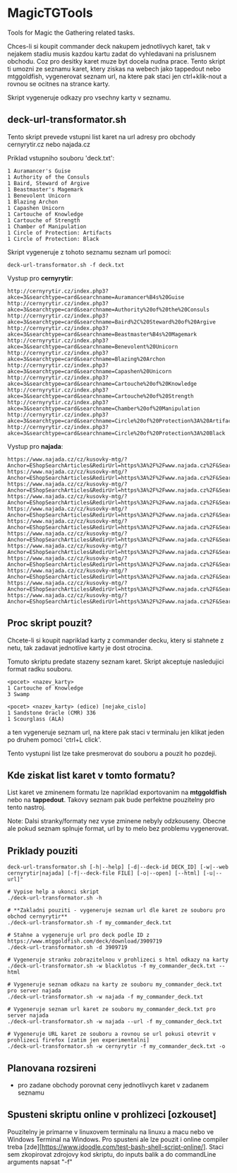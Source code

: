 # MagicTGTools
Tools for Magic the Gathering related tasks.

Chces-li si koupit commander deck nakupem jednotlivych karet, tak v nejakem stadiu musis kazdou kartu zadat do vyhledavani na prislusnem obchodu. Coz pro desitky karet muze byt docela nudna prace. Tento skript ti umozni ze seznamu karet, ktery ziskas na webech jako tappedout nebo mtggoldfish, vygenerovat seznam url, na ktere pak staci jen ctrl+klik-nout a rovnou se ocitnes na strance karty.

Skript vygeneruje odkazy pro vsechny karty v seznamu.

## deck-url-transformator.sh
Tento skript prevede vstupni list karet na url adresy pro obchody cernyrytir.cz nebo najada.cz

Priklad vstupniho souboru 'deck.txt':
```
1 Auramancer's Guise
1 Authority of the Consuls
1 Baird, Steward of Argive
1 Beastmaster's Magemark
1 Benevolent Unicorn
1 Blazing Archon
1 Capashen Unicorn
1 Cartouche of Knowledge
1 Cartouche of Strength
1 Chamber of Manipulation
1 Circle of Protection: Artifacts
1 Circle of Protection: Black
```

Skript vygeneruje z tohoto seznamu seznam url pomoci:
```
deck-url-transformator.sh -f deck.txt
```

Vystup pro **cernyrytir**:
```
http://cernyrytir.cz/index.php3?akce=3&searchtype=card&searchname=Auramancer%B4s%20Guise
http://cernyrytir.cz/index.php3?akce=3&searchtype=card&searchname=Authority%20of%20the%20Consuls
http://cernyrytir.cz/index.php3?akce=3&searchtype=card&searchname=Baird%2C%20Steward%20of%20Argive
http://cernyrytir.cz/index.php3?akce=3&searchtype=card&searchname=Beastmaster%B4s%20Magemark
http://cernyrytir.cz/index.php3?akce=3&searchtype=card&searchname=Benevolent%20Unicorn
http://cernyrytir.cz/index.php3?akce=3&searchtype=card&searchname=Blazing%20Archon
http://cernyrytir.cz/index.php3?akce=3&searchtype=card&searchname=Capashen%20Unicorn
http://cernyrytir.cz/index.php3?akce=3&searchtype=card&searchname=Cartouche%20of%20Knowledge
http://cernyrytir.cz/index.php3?akce=3&searchtype=card&searchname=Cartouche%20of%20Strength
http://cernyrytir.cz/index.php3?akce=3&searchtype=card&searchname=Chamber%20of%20Manipulation
http://cernyrytir.cz/index.php3?akce=3&searchtype=card&searchname=Circle%20of%20Protection%3A%20Artifacts
http://cernyrytir.cz/index.php3?akce=3&searchtype=card&searchname=Circle%20of%20Protection%3A%20Black
```

Vystup pro **najada**:
```
https://www.najada.cz/cz/kusovky-mtg/?Anchor=EShopSearchArticles&RedirUrl=https%3A%2F%2Fwww.najada.cz%2F&Search=Auramancer's+Guise&Sender=Submit&MagicCardSet=-1#
https://www.najada.cz/cz/kusovky-mtg/?Anchor=EShopSearchArticles&RedirUrl=https%3A%2F%2Fwww.najada.cz%2F&Search=Authority+of+the+Consuls&Sender=Submit&MagicCardSet=-1#
https://www.najada.cz/cz/kusovky-mtg/?Anchor=EShopSearchArticles&RedirUrl=https%3A%2F%2Fwww.najada.cz%2F&Search=Baird%2C+Steward+of+Argive&Sender=Submit&MagicCardSet=-1#
https://www.najada.cz/cz/kusovky-mtg/?Anchor=EShopSearchArticles&RedirUrl=https%3A%2F%2Fwww.najada.cz%2F&Search=Beastmaster's+Magemark&Sender=Submit&MagicCardSet=-1#
https://www.najada.cz/cz/kusovky-mtg/?Anchor=EShopSearchArticles&RedirUrl=https%3A%2F%2Fwww.najada.cz%2F&Search=Benevolent+Unicorn&Sender=Submit&MagicCardSet=-1#
https://www.najada.cz/cz/kusovky-mtg/?Anchor=EShopSearchArticles&RedirUrl=https%3A%2F%2Fwww.najada.cz%2F&Search=Blazing+Archon&Sender=Submit&MagicCardSet=-1#
https://www.najada.cz/cz/kusovky-mtg/?Anchor=EShopSearchArticles&RedirUrl=https%3A%2F%2Fwww.najada.cz%2F&Search=Capashen+Unicorn&Sender=Submit&MagicCardSet=-1#
https://www.najada.cz/cz/kusovky-mtg/?Anchor=EShopSearchArticles&RedirUrl=https%3A%2F%2Fwww.najada.cz%2F&Search=Cartouche+of+Knowledge&Sender=Submit&MagicCardSet=-1#
https://www.najada.cz/cz/kusovky-mtg/?Anchor=EShopSearchArticles&RedirUrl=https%3A%2F%2Fwww.najada.cz%2F&Search=Cartouche+of+Strength&Sender=Submit&MagicCardSet=-1#
https://www.najada.cz/cz/kusovky-mtg/?Anchor=EShopSearchArticles&RedirUrl=https%3A%2F%2Fwww.najada.cz%2F&Search=Chamber+of+Manipulation&Sender=Submit&MagicCardSet=-1#
https://www.najada.cz/cz/kusovky-mtg/?Anchor=EShopSearchArticles&RedirUrl=https%3A%2F%2Fwww.najada.cz%2F&Search=Circle+of+Protection%3A+Artifacts&Sender=Submit&MagicCardSet=-1#
https://www.najada.cz/cz/kusovky-mtg/?Anchor=EShopSearchArticles&RedirUrl=https%3A%2F%2Fwww.najada.cz%2F&Search=Circle+of+Protection%3A+Black&Sender=Submit&MagicCardSet=-1#
```

## Proc skript pouzit?

Chcete-li si koupit napriklad karty z commander decku, ktery si stahnete z netu, tak zadavat jednotlive karty je dost otrocina.

Tomuto skriptu predate stazeny seznam karet. Skript akceptuje nasledujici format radku souboru.
```
<pocet> <nazev_karty>
1 Cartouche of Knowledge
3 Swamp

<pocet> <nazev_karty> (edice) [nejake_cislo]
1 Sandstone Oracle (CMR) 336
1 Scourglass (ALA)
```
a ten vygeneruje seznam url, na ktere pak staci v terminalu jen klikat jeden po druhem pomoci 'ctrl+L click'.

Tento vystupni list lze take presmerovat do souboru a pouzit ho pozdeji.


## Kde ziskat list karet v tomto formatu?
List karet ve zminenem formatu lze napriklad exportovanim na **mtggoldfish** nebo na **tappedout**. Takovy seznam pak bude perfektne pouzitelny pro tento nastroj.

Note: Dalsi stranky/formaty nez vyse zminene nebyly odzkouseny. Obecne ale pokud seznam splnuje format, url by to melo bez problemu vygenerovat.


## Priklady pouziti
```
deck-url-transformator.sh [-h|--help] [-d|--deck-id DECK_ID] [-w|--web cernyrytir|najada] [-f|--deck-file FILE] [-o|--open] [--html] [-u|--url]"

# Vypise help a ukonci skript
./deck-url-transformator.sh -h

# **Zakladni pouziti - vygeneruje seznam url dle karet ze souboru pro obchod cernyrytir**
./deck-url-transformator.sh -f my_commander_deck.txt

# Stahne a vygeneruje url pro deck podle ID z https://www.mtggoldfish.com/deck/download/3909719
./deck-url-transformator.sh -d 3909719

# Vygeneruje stranku zobrazitelnou v prohlizeci s html odkazy na karty
./deck-url-transformator.sh -w blacklotus -f my_commander_deck.txt --html

# Vygeneruje seznam odkazu na karty ze souboru my_commander_deck.txt pro server najada
./deck-url-transformator.sh -w najada -f my_commander_deck.txt

# Vygeneruje seznam url karet ze souboru my_commander_deck.txt pro server najada
./deck-url-transformator.sh -w najada --url -f my_commander_deck.txt

# Vygeneruje URL karet ze souboru a rovnou se url pokusi otevrit v prohlizeci firefox [zatim jen experimentalni]
./deck-url-transformator.sh -w cernyrytir -f my_commander_deck.txt -o
```

## Planovana rozsireni
- pro zadane obchody porovnat ceny jednotlivych karet v zadanem seznamu

## Spusteni skriptu online v prohlizeci [ozkouset]
Pouzitelny je primarne v linuxovem terminalu na linuxu a macu nebo ve Windows Terminal na Windows. Pro spusteni ale lze pouzit i online compiler treba [zde][https://www.jdoodle.com/test-bash-shell-script-online/]. Staci sem zkopirovat zdrojovy kod skriptu, do inputs balik a do commandLine arguments napsat "-f"
